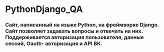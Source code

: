 # PythonDjango_QA
### Сайт, написанный на языке Python, на фреймворке Django. Сайт позволяет задавать вопросы и отвечать на них. Поддерживается авторизация пользователя, данные сессий, Oauth- авторизация и API ВК. 
